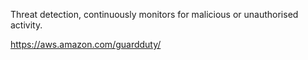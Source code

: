 Threat detection, continuously monitors for malicious or unauthorised activity.

https://aws.amazon.com/guardduty/
